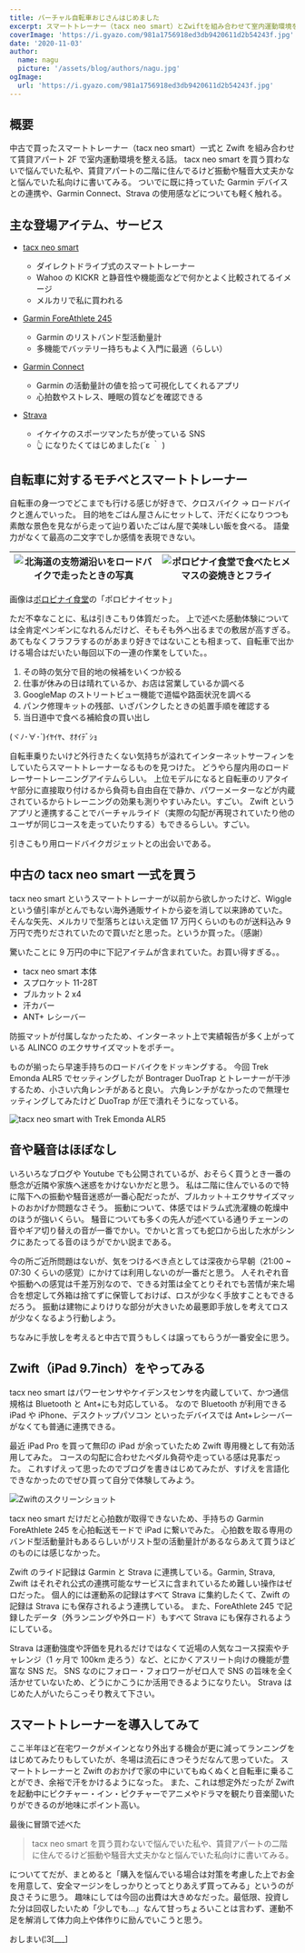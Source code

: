 ```yaml
---
title: バーチャル自転車おじさんはじめました
excerpt: スマートトレーナー（tacx neo smart）とZwiftを組み合わせて室内運動環境を整える
coverImage: 'https://i.gyazo.com/981a1756918ed3db9420611d2b54243f.jpg'
date: '2020-11-03'
author:
  name: nagu
  picture: '/assets/blog/authors/nagu.jpg'
ogImage:
  url: 'https://i.gyazo.com/981a1756918ed3db9420611d2b54243f.jpg'
---
```


## 概要

中古で買ったスマートトレーナー（tacx neo smart）一式と Zwift を組み合わせて賃貸アパート 2F で室内運動環境を整える話。
tacx neo smart を買う買わないで悩んでいた私や、賃貸アパートの二階に住んでるけど振動や騒音大丈夫かなと悩んでいた私向けに書いてみる。
ついでに既に持っていた Garmin デバイスとの連携や、Garmin Connect、Strava の使用感などについても軽く触れる。

## 主な登場アイテム、サービス

- [tacx neo smart](https://tacx.com/product/neo-2t-smart/)

  - ダイレクトドライブ式のスマートトレーナー
  - Wahoo の KICKR と静音性や機能面などで何かとよく比較されてるイメージ
  - メルカリで私に買われる

- [Garmin ForeAthlete 245](https://www.garmin.co.jp/products/intosports/foreathlete-245-black-slate/)

  - Garmin のリストバンド型活動量計
  - 多機能でバッテリー持ちもよく入門に最適（らしい）

- [Garmin Connect](https://connect.garmin.com/)

  - Garmin の活動量計の値を拾って可視化してくれるアプリ
  - 心拍数やストレス、睡眠の質などを確認できる

- [Strava](https://www.strava.com/?hl=ja-jp)

  - イケイケのスポーツマンたちが使っている SNS
  - 👆 になりたくてはじめました(´ε ｀ )

## 自転車に対するモチベとスマートトレーナー

自転車の身一つでどこまでも行ける感じが好きで、クロスバイク → ロードバイクと進んでいった。
目的地をごはん屋さんにセットして、汗だくになりつつも素敵な景色を見ながら走って辿り着いたごはん屋で美味しい飯を食べる。
語彙力がなくて最高の二文字でしか感情を表現できない。

| ![北海道の支笏湖沿いをロードバイクで走ったときの写真](https://i.gyazo.com/d071256098afa424c1f61d146fe07f4d.jpg "北海道の支笏湖沿いをロードバイクで走ったときの写真") | ![ポロピナイ食堂で食べたヒメマスの姿焼きとフライ](https://i.gyazo.com/562387beecf84866a0c3683c559f5aa3.jpg "ポロピナイ食堂で食べたヒメマスの姿焼きとフライ") |
| -------------------------------------------------------------------------------------------------------------------------------------------------------------------- | ------------------------------------------------------------------------------------------------------------------------------------------------------------ |


画像は[ポロピナイ食堂](https://www.welcome-to-chitose.jp/archives/tourism/8669.html)の「ポロピナイセット」

ただ不幸なことに、私は引きこもり体質だった。
上で述べた感動体験については全肯定ペンギンになれるんだけど、そもそも外へ出るまでの敷居が高すぎる。
あてもなくフラフラするのがあまり好きではないことも相まって、自転車で出かける場合はだいたい毎回以下の一連の作業をしていた。。

1. その時の気分で目的地の候補をいくつか絞る
2. 仕事が休みの日は晴れているか、お店は営業しているか調べる
3. GoogleMap のストリートビュー機能で道幅や路面状況を調べる
4. パンク修理キットの残部、いざパンクしたときの処置手順を確認する
5. 当日道中で食べる補給食の買い出し

(ヾﾉ･∀･`)ｲﾔｲﾔ、ｵｵｲﾃﾞｼｮ

自転車乗りたいけど外行きたくない気持ちが溢れてインターネットサーフィンをしていたらスマートトレーナーなるものを見つけた。
どうやら屋内用のロードレーサートレーニングアイテムらしい。
上位モデルになると自転車のリアタイヤ部分に直接取り付けるから負荷も自由自在で静か、パワーメーターなどが内蔵されているからトレーニングの効果も測りやすいみたい。すごい。
Zwift というアプリと連携することでバーチャルライド（実際の勾配が再現されていたり他のユーザが同じコースを走っていたりする）もできるらしい。すごい。

引きこもり用ロードバイクガジェットとの出会いである。

## 中古の tacx neo smart 一式を買う

tacx neo smart というスマートトレーナーが以前から欲しかったけど、Wiggle という値引率がとんでもない海外通販サイトから姿を消して以来諦めていた。
そんな矢先、メルカリで型落ちとはいえ定価 17 万円くらいのものが送料込み 9 万円で売りだされていたので買いだと思った。というか買った。（感謝）

驚いたことに 9 万円の中に下記アイテムが含まれていた。お買い得すぎる。。

- tacx neo smart 本体
- スプロケット 11-28T
- ブルカット 2 x4
- 汗カバー
- ANT+ レシーバー

防振マットが付属しなかったため、インターネット上で実績報告が多く上がっている ALINCO のエクササイズマットをポチー。

ものが揃ったら早速手持ちのロードバイクをドッキングする。
今回 Trek Emonda ALR5 でセッティングしたが Bontrager DuoTrap とトレーナーが干渉するため、小さい六角レンチがあると良い。
六角レンチがなかったので無理セッティングしてみたけど DuoTrap が圧で潰れそうになっている。

![tacx neo smart with Trek Emonda ALR5](https://i.gyazo.com/981a1756918ed3db9420611d2b54243f.jpg "tacx neo smart with Trek Emonda ALR5")

## 音や騒音はほぼなし

いろいろなブログや Youtube でも公開されているが、おそらく買うとき一番の懸念が近隣や家族へ迷惑をかけないかだと思う。
私は二階に住んでいるので特に階下への振動や騒音迷惑が一番心配だったが、ブルカット＋エクササイズマットのおかげか問題なさそう。
振動について、体感ではドラム式洗濯機の乾燥中のほうが強いくらい。
騒音についても多くの先人が述べている通りチェーンの音やギア切り替えの音が一番でかい。でかいと言っても蛇口から出した水がシンクにあたってる音のほうがでかい説まである。

今の所ご近所問題はないが、気をつけるべき点としては深夜から早朝（21:00 ~ 07:30 くらいの感覚）にかけては利用しないのが一番だと思う。
人それぞれ音や振動への感覚は千差万別なので、できる対策は全てとりそれでも苦情が来た場合を想定して外箱は捨てずに保管しておけば、ロスが少なく手放すこともできるだろう。
振動は建物によりけりな部分が大きいため最悪即手放しを考えてロスが少なくなるよう行動しよう。

ちなみに手放しを考えると中古で買うもしくは譲ってもらうが一番安全に思う。

## Zwift（iPad 9.7inch）をやってみる

tacx neo smart はパワーセンサやケイデンスセンサを内蔵していて、かつ通信規格は Bluetooth と Ant+にも対応している。
なので Bluetooth が利用できる iPad や iPhone、デスクトップパソコン といったデバイスでは Ant+レシーバーがなくても普通に連携できる。

最近 iPad Pro を買って無印の iPad が余っていたため Zwift 専用機として有効活用してみた。
コースの勾配に合わせたペダル負荷や走っている感は見事だった。
これすげえって思ったのでブログを書きはじめてみたが、すげえを言語化できなかったのでぜひ買って自分で体験してみよう。

![Zwiftのスクリーンショット](https://i.gyazo.com/f07ce1a8aac8aba082c3424a68abff9d.jpg "Zwiftのスクリーンショット")

tacx neo smart だけだと心拍数が取得できないため、手持ちの Garmin ForeAthlete 245 を心拍転送モードで iPad に繋いでみた。
心拍数を取る専用のバンド型活動量計もあるらしいがリスト型の活動量計があるならあえて買うほどのものには感じなかった。

Zwift のライド記録は Garmin と Strava に連携している。Garmin, Strava, Zwift はそれぞれ公式の連携可能なサービスに含まれているため難しい操作はゼロだった。
個人的には運動系の記録はすべて Strava に集約したくて、Zwift の記録は Strava にも保存されるよう連携している。
また、ForeAthlete 245 で記録したデータ（外ランニングや外ロード）もすべて Strava にも保存されるようにしている。

Strava は運動強度や評価を見れるだけではなくて近場の人気なコース探索やチャレンジ（1 ヶ月で 100km 走ろう）など、とにかくアスリート向けの機能が豊富な SNS だ。
SNS なのにフォロー・フォロワーがゼロ人で SNS の旨味を全く活かせていないため、どうにかこうにか活用できるようになりたい。
Strava はじめた人がいたらこっそり教えて下さい。

## スマートトレーナーを導入してみて

ここ半年ほど在宅ワークがメインとなり外出する機会が更に減ってランニングをはじめてみたりもしていたが、冬場は流石にきつそうだなんて思っていた。
スマートトレーナーと Zwift のおかげで家の中にいてもぬくぬくと自転車に乗ることができ、余裕で汗をかけるようになった。
また、これは想定外だったが Zwift を起動中にピクチャー・イン・ピクチャーでアニメやドラマを観たり音楽聞いたりができるのが地味にポイント高い。

最後に冒頭で述べた

> tacx neo smart を買う買わないで悩んでいた私や、賃貸アパートの二階に住んでるけど振動や騒音大丈夫かなと悩んでいた私向けに書いてみる。

についててだが、まとめると「購入を悩んでいる場合は対策を考慮した上でお金を用意して、安全マージンをしっかりとってとりあえず買ってみる」というのが良さそうに思う。
趣味にしては今回の出費は大きめなだった。最低限、投資した分は回収したいため「少しでも…」なんて甘っちょろいことは言わず、運動不足を解消して体力向上や体作りに励んでいこうと思う。

おしまい(¦3[___]